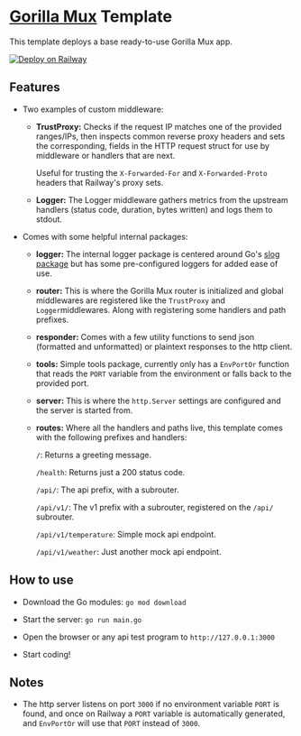 # [Gorilla Mux](https://github.com/gorilla/mux) Template

This template deploys a base ready-to-use Gorilla Mux app.

[![Deploy on Railway](https://railway.app/button.svg)](https://railway.app/template/_eGomU?referralCode=ySCnWl)

## Features

 - Two examples of custom middleware:
    
    - **TrustProxy:** Checks if the request IP matches one of the provided ranges/IPs, then inspects common reverse proxy headers and sets the corresponding, fields in the HTTP request struct for use by middleware or handlers that are next.

        Useful for trusting the `X-Forwarded-For` and `X-Forwarded-Proto` headers that Railway's proxy sets.

    - **Logger:** The Logger middleware gathers metrics from the upstream handlers (status code, duration, bytes written) and logs them to stdout.

- Comes with some helpful internal packages:

    - **logger:** The internal logger package is centered around Go's [slog package](https://pkg.go.dev/golang.org/x/exp/slog) but has some pre-configured loggers for added ease of use.

    - **router:** This is where the Gorilla Mux router is initialized and global middlewares are registered like the `TrustProxy` and `Logger`middlewares. Along with registering some handlers and path prefixes.

    - **responder:** Comes with a few utility functions to send json (formatted and unformatted) or plaintext responses to the http client.

    - **tools:** Simple tools package, currently only has a `EnvPortOr` function that reads the `PORT` variable from the environment or falls back to the provided port.

    - **server:** This is where the `http.Server` settings are configured and the server is started from.

    - **routes:** Where all the handlers and paths live, this template comes with the following prefixes and handlers:

        `/`: Returns a greeting message.
        
        `/health`: Returns just a 200 status code.

        `/api/`: The api prefix, with a subrouter.

        `/api/v1/`: The v1 prefix with a subrouter, registered on the `/api/` subrouter.

        `/api/v1/temperature`: Simple mock api endpoint.

        `/api/v1/weather`: Just another mock api endpoint.

## How to use

- Download the Go modules: `go mod download`

- Start the server: `go run main.go`

- Open the browser or any api test program to `http://127.0.0.1:3000`

- Start coding!

## Notes

- The http server listens on port `3000` if no environment variable `PORT` is found, and once on Railway a `PORT` variable is automatically generated, and `EnvPortOr` will use that `PORT` instead of `3000`.
